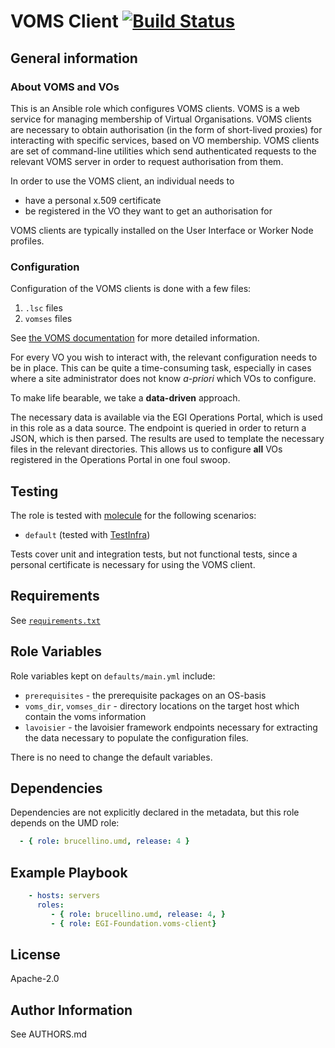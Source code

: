 # VOMS Client [![Build Status](https://travis-ci.org/EGI-Foundation/ansible-VOMS-client-role.svg?branch=master)](https://travis-ci.org/EGI-Foundation/ansible-VOMS-client-role)

<!-- A brief description of the role goes here. -->

## General information

### About VOMS and VOs

This is an Ansible role which configures VOMS clients.
VOMS is a web service for managing membership of Virtual Organisations.
VOMS clients are necessary to obtain authorisation (in the form of
short-lived proxies) for interacting with specific services, based on VO
membership.
VOMS clients are set of command-line utilities which send authenticated
requests to the relevant VOMS server in order to request authorisation
from them.

In order to use the VOMS client, an individual needs to

- have a personal x.509 certificate
- be registered in the VO they want to get an authorisation for

VOMS clients are typically installed on the User Interface or Worker Node profiles.

### Configuration

Configuration of the VOMS clients is done with a few files:

  1. `.lsc` files
  2. `vomses` files

See [the VOMS documentation](http://italiangrid.github.io/voms/documentation/voms-clients-guide/3.0.4/#voms-trust) for more detailed information.

For every VO you wish to interact with, the relevant configuration needs
to be in place.
This can be quite a time-consuming task, especially in cases where a
site administrator does not know _a-priori_ which VOs to configure.

To make life bearable, we take a **data-driven** approach.

The necessary data is available via the EGI Operations Portal, which
is used in this role as a data source.
The endpoint is queried in order to return a JSON, which is then
parsed.
The results are used to template the necessary files in the relevant
directories.
This allows us to configure **all** VOs registered in the Operations Portal
in one foul swoop.

## Testing

The role is tested with [molecule](https://molecule.readthedocs.io/en/latest/) for the following scenarios:

- `default` (tested with [TestInfra](http://testinfra.readthedocs.io/en/latest/))

Tests cover unit and integration tests, but not functional tests, since
a personal certificate is necessary for using the VOMS client.

## Requirements

See [`requirements.txt`](requirements.txt)

## Role Variables

Role variables kept on `defaults/main.yml` include:

- `prerequisites` - the prerequisite packages on an OS-basis
- `voms_dir`, `vomses_dir` - directory locations on the target host which contain the voms information
- `lavoisier` - the lavoisier framework endpoints necessary for extracting the data necessary to populate the configuration files.

There is no need to change the default variables.

## Dependencies

Dependencies are not explicitly declared in the metadata, but this role depends on the UMD role:

```yaml
  - { role: brucellino.umd, release: 4 }
```

## Example Playbook

<!--
Including an example of how to use your role (for instance, with variables
passed in as parameters) is always nice for users too:
-->

```yaml
    - hosts: servers
      roles:
         - { role: brucellino.umd, release: 4, }
         - { role: EGI-Foundation.voms-client}
```

## License

Apache-2.0

## Author Information

See AUTHORS.md
